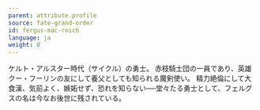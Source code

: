 ```yaml
---
parent: attribute.profile
source: fate-grand-order
id: fergus-mac-roich
language: ja
weight: 0
---
```


ケルト・アルスター時代（サイクル）の勇士。
赤枝騎士団の一員であり、英雄クー・フーリンの友にして養父としても知られる魔剣使い。
精力絶倫にして大食漢、気前よく、嫉妬せず、恐れを知らない──堂々たる勇士として、フェルグスの名は今なお後世に残されている。
